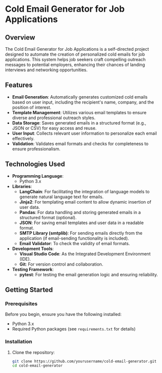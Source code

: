# Cold Email Generator for Job Applications

## Overview

The Cold Email Generator for Job Applications is a self-directed project designed to automate the creation of personalized cold emails for job applications. This system helps job seekers craft compelling outreach messages to potential employers, enhancing their chances of landing interviews and networking opportunities.

## Features

- **Email Generation**: Automatically generates customized cold emails based on user input, including the recipient's name, company, and the position of interest.
- **Template Management**: Utilizes various email templates to ensure diverse and professional outreach styles.
- **Data Storage**: Saves generated emails in a structured format (e.g., JSON or CSV) for easy access and reuse.
- **User Input**: Collects relevant user information to personalize each email effectively.
- **Validation**: Validates email formats and checks for completeness to ensure professionalism.

## Technologies Used

- **Programming Language**: 
  - Python 3.x
- **Libraries**:
  - **LangChain**: For facilitating the integration of language models to generate natural language text for emails.
  - **Jinja2**: For templating email content to allow dynamic insertion of user data.
  - **Pandas**: For data handling and storing generated emails in a structured format (optional).
  - **JSON**: For saving email templates and user data in a readable format.
  - **SMTP Library (smtplib)**: For sending emails directly from the application (if email-sending functionality is included).
  - **Email Validator**: To check the validity of email formats.
- **Development Tools**:
  - **Visual Studio Code**: As the Integrated Development Environment (IDE).
  - **Git**: For version control and collaboration.
- **Testing Framework**: 
  - **pytest**: For testing the email generation logic and ensuring reliability.

## Getting Started

### Prerequisites

Before you begin, ensure you have the following installed:

- Python 3.x
- Required Python packages (see `requirements.txt` for details)

### Installation

1. Clone the repository:

   ```bash
   git clone https://github.com/yourusername/cold-email-generator.git
   cd cold-email-generator
